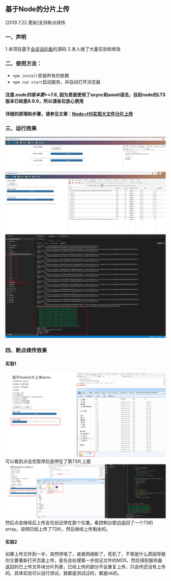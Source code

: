 ## 基于Node的分片上传
[2019.7.22.更新]支持断点续传

### 一、声明
1.本项目基于[会说话的鱼](https://segmentfault.com/u/sunhk)的源码
2.本人做了大量实验和修改

### 二、使用方法：
+ `npm install`安装所有的依赖
+ `npm run start`启动服务，并自动打开浏览器
#### 注意:*node的版本要>=7.6*, 因为里面使用了async和await语法，目前node的LTS版本已经是8.9.0，所以请各位放心使用
#### 详细的原理和步骤，请参见文章：[Node+H5实现大文件分片上传](https://segmentfault.com/a/1190000008899001)

### 三、运行效果
![](img/1.png)
![](img/2.png)
![](img/3.png)

### 四、断点续传效果
#### 实验1
![](img/cut-1.png)
可以看到点击完暂停后是停在了第73片上面
![](img/cut-2.png)
然后点击继续后上传会先验证停在那个位置，看控制台那边返回了一个73的array，说明已经上传了73片，然后继续上传剩余的。

#### 实验2
如果上传文件到一半，突然停电了，或者网络断了，死机了，不管是什么原因导致你又要重新打开页面上传，首先会处理第一步验证文件的MD5，然后得到服务器返回的已上传文件块分片列表，已经上传的部分不会重复上传，只会传还没有上传的。具体实验可以自行测试，我都是测试过的，都是ok的。